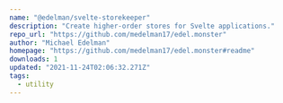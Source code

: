 ```yaml
---
name: "@edelman/svelte-storekeeper"
description: "Create higher-order stores for Svelte applications."
repo_url: "https://github.com/medelman17/edel.monster"
author: "Michael Edelman"
homepage: "https://github.com/medelman17/edel.monster#readme"
downloads: 1
updated: "2021-11-24T02:06:32.271Z"
tags: 
  - utility
---
```

